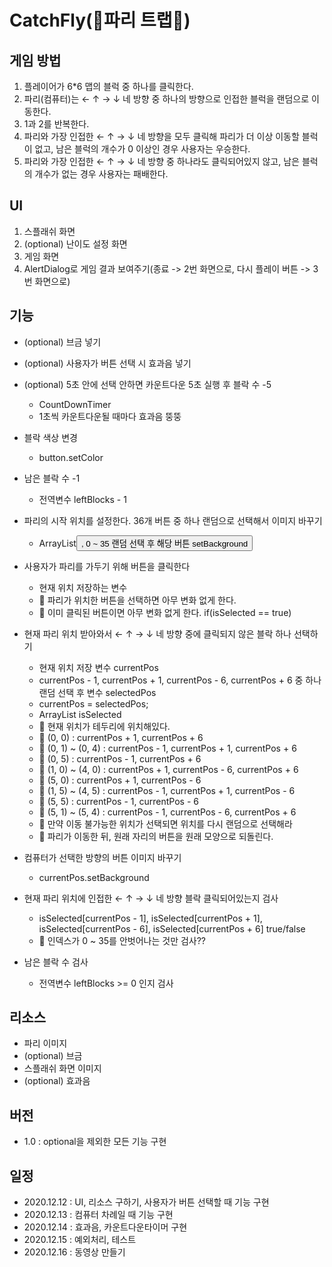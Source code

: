 # CatchFly(🐝파리 트랩🐝)
 
## 게임 방법
1. 플레이어가 6*6 맵의 블럭 중 하나를 클릭한다.
2. 파리(컴퓨터)는 ← ↑ → ↓ 네 방향 중 하나의 방향으로 인접한 블럭을 랜덤으로 이동한다.
3. 1과 2를 반복한다.
4. 파리와 가장 인접한 ← ↑ → ↓ 네 방향을 모두 클릭해 파리가 더 이상 이동할 블럭이 없고, 남은 블럭의 개수가 0 이상인 경우 사용자는 우승한다.
5. 파리와 가장 인접한 ← ↑ → ↓ 네 방향 중 하나라도 클릭되어있지 않고, 남은 블럭의 개수가 없는 경우 사용자는 패배한다.

## UI
1. 스플래쉬 화면
2. (optional) 난이도 설정 화면
3. 게임 화면
4. AlertDialog로 게임 결과 보여주기(종료 -> 2번 화면으로, 다시 플레이 버튼 -> 3번 화면으로)

## 기능
- (optional) 브금 넣기
- (optional) 사용자가 버튼 선택 시 효과음 넣기
- (optional) 5초 안에 선택 안하면 카운트다운 5초 실행 후 블락 수 -5
    - CountDownTimer
    - 1초씩 카운트다운될 때마다 효과음 뚱뚱

- 블락 색상 변경
    - button.setColor
- 남은 블락 수 -1
    - 전역변수 leftBlocks - 1

- 파리의 시작 위치를 설정한다. 36개 버튼 중 하나 랜덤으로 선택해서 이미지 바꾸기
    - ArrayList<Button>, 0 ~ 35 랜덤 선택 후 해당 버튼 setBackground
- 사용자가 파리를 가두기 위해 버튼을 클릭한다
	- 현재 위치 저장하는 변수
	- 📌 파리가 위치한 버튼을 선택하면 아무 변화 없게 한다.
	- 📌 이미 클릭된 버튼이면 아무 변화 없게 한다. if(isSelected == true)
- 현재 파리 위치 받아와서 ← ↑ → ↓ 네 방향 중에 클릭되지 않은 블락 하나 선택하기
    - 현재 위치 저장 변수 currentPos
    - currentPos - 1, currentPos + 1, currentPos - 6, currentPos + 6 중 하나 랜덤 선택 후 변수 selectedPos
    - currentPos = selectedPos;
    - ArrayList<Boolean> isSelected
	- 📌 현재 위치가 테두리에 위치해있다.
	- 📌 (0, 0) : currentPos + 1, currentPos + 6
	- 📌 (0, 1) ~ (0, 4) : currentPos - 1, currentPos + 1, currentPos + 6
	- 📌 (0, 5) : currentPos - 1, currentPos + 6
	- 📌 (1, 0) ~ (4, 0) : currentPos + 1, currentPos - 6, currentPos + 6
	- 📌 (5, 0) : currentPos + 1, currentPos - 6
	- 📌 (1, 5) ~ (4, 5) : currentPos - 1, currentPos + 1, currentPos - 6
	- 📌 (5, 5) : currentPos - 1, currentPos - 6
	- 📌 (5, 1) ~ (5, 4) : currentPos - 1, currentPos - 6, currentPos + 6
	- 📌 만약 이동 불가능한 위치가 선택되면 위치를 다시 랜덤으로 선택해라
	- 📌 파리가 이동한 뒤, 원래 자리의 버튼을 원래 모양으로 되돌린다.
- 컴퓨터가 선택한 방향의 버튼 이미지 바꾸기
    - currentPos.setBackground

- 현재 파리 위치에 인접한 ← ↑ → ↓ 네 방향 블락 클릭되어있는지 검사
    - isSelected[currentPos - 1], isSelected[currentPos + 1], isSelected[currentPos - 6], isSelected[currentPos + 6] true/false
	- 📌 인덱스가 0 ~ 35를 안벗어나는 것만 검사??
- 남은 블락 수 검사
    - 전역변수 leftBlocks >= 0 인지 검사

## 리소스
- 파리 이미지
- (optional) 브금
- 스플래쉬 화면 이미지
- (optional) 효과음

## 버전
- 1.0 : optional을 제외한 모든 기능 구현

## 일정
- 2020.12.12 : UI, 리소스 구하기, 사용자가 버튼 선택할 때 기능 구현
- 2020.12.13 : 컴퓨터 차례일 때 기능 구현
- 2020.12.14 : 효과음, 카운트다운타이머 구현
- 2020.12.15 : 예외처리, 테스트
- 2020.12.16 : 동영상 만들기